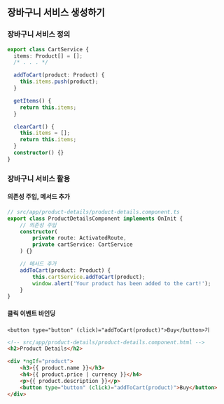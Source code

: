 ## 장바구니 서비스 생성하기

### 장바구니 서비스 정의

```ts
export class CartService {
  items: Product[] = [];
  /* . . . */

  addToCart(product: Product) {
    this.items.push(product);
  }

  getItems() {
    return this.items;
  }

  clearCart() {
    this.items = [];
    return this.items;
  }
  constructor() {}
}
```

### 장바구니 서비스 활용

#### 의존성 주입, 메서드 추가
```ts
// src/app/product-details/product-details.component.ts
export class ProductDetailsComponent implements OnInit {
    // 의존성 주입
    constructor(
        private route: ActivatedRoute,
        private cartService: CartService
    ) {}

    // 메서드 추가
    addToCart(product: Product) {
        this.cartService.addToCart(product);
        window.alert('Your product has been added to the cart!');
    }
}
```

#### 클릭 이벤트 바인딩
`<button type="button" (click)="addToCart(product)">Buy</button>기`
```html
<!-- src/app/product-details/product-details.component.html -->
<h2>Product Details</h2>

<div *ngIf="product">
    <h3>{{ product.name }}</h3>
    <h4>{{ product.price | currency }}</h4>
    <p>{{ product.description }}</p>
    <button type="button" (click)="addToCart(product)">Buy</button>
</div>
```